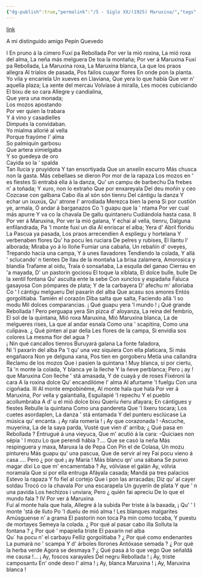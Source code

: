 ```yaml
---
{"dg-publish":true,"permalink":"/5 - Siglo XX/(1925) Maruxina/","tags":["#Siglo_20","a1925","central","Fabricio","escrito","Gijón","poema"]}
---
```


[link](https://asturies.com/cavedaynava/maruxina.txt)

A mi distinguido amigo Pepín Quevedo

I
En pruno á la cimero 
Fuxí pa Rebollada 
Por ver la mió roxina, 
La mió roxa del alma, 
La neña más melguera 
De toa la montaña; 
Por ver á Maruxina 
Fuxí pa Rebollada, 
La Maruxina roxa, 
La Maruxina blanca, 
La que los praos allegra 
Al tríalos de pasada, 
Pos failos cuayar flores 
En onde pon la planta. 
Yo vila y encariela 
Un xueves en Llaviana, 
Que yera lo que había 
Que ver n' aquella plaza; 
La xente del mercau
Volvíase á miralla, 
Les moces cubiciando
El bixu de so cara 
Allegre y candialina,  
Que yera una monada;  
Los mozos apostando  
Por ver quien la trabara  
Y á vino y casadielles  
Dimpués la convidaban.  
Yo mialma allorié al vella  
Porque frayóme l' alma  
So palmiquín garbosu  
Que artera ximielgaba  
Y so guedeya de oro  
Cayida so la ' spalda  
Tan llucia y pruyidora
Y tan ensortiyada 
Que un anxelín escurro 
Más chusca non la gasta.
Más cebellaes se dieron 
Por mor de la rapaza 
Los mozos en ' es fiestes 
Si entrabá ella á la danza, 
Qu' un campu de barbechu 
Da frebes n' a toñada; 
Y xuro, non lo extraño 
Que por enxareyala 
Del deu moñín y ceo 
Cozcase con galbana 
Cabo illa al són són tienru 
Del cántigu la danza 
Y echar un ixuxús, 
Qu' atrone l' arrodiada 
Merezca bien la pena 
Si por custión ye, armala, 
Ó andar á barganazos 
Co 'l guapu que la ' ntama 
Por ver cual más apurre 
Y va co la chavala 
De gallu quintaneru 
Cudiándola hasta casa.
II
Por ver á Maruxina, 
Por ver la mió galana, 
Y echai al vella, tienru, 
Dalguna enfilandrada, 
Pa 'l monte fuxí un día 
Al enriscar el alba; 
Yera d' Abril floridu 
La Pascua ya pasada, 
Los praos arrecendíen 
A espliegu y hortelana 
Y verbenaben flores 
Qu' ha pocu les ruciara 
De pelres y rubises, 
El llantu I' alborada;
Miraba yo á lo lloñe 
Fumiar una cabaña, 
Un rebañín d' oveyes, 
Trepando hacia una campa, 
Y á unes llavadores 
Tendiendo la colada, 
Y allá ' sclucando' n tientes 
De llau de la montaña 
La brisa zalamera, 
Amorosica y blandía 
Trafame al oídu, 
Traía ó sonsañaba, 
La esquila del ganao 
Cierrau en 'a mayada, 
D' un pastorín gociosu 
El toque la xiblata, 
El dolce bulle, bulle 
De la xentil fontana 
Qu' asculta ente la sebe 
Con xunclos y espadaña 
Faluca gasayosa
Con pómpares de plata; 
Y de la carbayera 
D' afechu m' alloriaba 
Co ' l cántigu melgueru 
Del paxarín del alba 
Que acasu sos amores 
Entós gorgolitiaba. 
Tamién el corazón 
Diba salta que salta, 
Faciendo allá 'l so modu 
Mil dolces comparancias.
¡ Qué guapu yera 'l mundo ! 
¡ Qué grande Rebollada ! 
Pero perguapa yera 
Sin pizca d' aloyanza, 
La reina del fembrío, 
El sol de la quintana, 
Mió roxa Maruxina, 
Mió Maruxina blanca, 
La de melgueres rises, 
La que al andar esnala 
Como una ' scapitina,
Como una culipava. 
¿ Qué pinten al par della 
Les flores de la campa, 
Si envidia sos colores 
La mesma flor del agua ?  
¡ Nin qué cancallos tienros 
Buruyará galana 
La fonte faladora,  
Ni 'l paxarín del alba 
Pa 'l qu' una vez siquiera 
Con ella platicara, 
Si más engañaora 
Non ye delguna xana, 
Pos tien en gorgoberu 
Metía una callandra 
Reclamu de los mozos 
Que i pasien la quintana ! 
Muy blanca, si por ciertu, 
Tá 'n monte la colada, 
Y blanca ye la lleche 
Y la ñeve perblanca; 
Pero ¡ ay ! que Maruxina 
Con lleche ' stá amasada, 
Y de cuayá y de roses 
Fixéroni la cara 
A la roxina dolce 
Qu' encandilóme l' alma 
Al afurtame 'l fuelgu 
Con una cigoñada.
III
Al monte empobinéme, 
Al monte hala que hala 
Por ver á Maruxina, 
Por vella y galantialla, 
Esguilapié 'l repechu 
Y el pueblo acollumbraba 
A d' u el mió dolce bixu 
Queríu ñeru afayara; 
En cántigues y fiestes 
Rebulle la quintana 
Como una pandereta 
Que 'l lixeru tocara;
 Los cuetes asordaplen,
 La danza ' stá entamada
 Y del punteru esclúcase
 La música qu' encanta.
 ¡ Ay rala romería !
 ¡ Ay que corazonada !
 -Ascuche, muyerina,
  La de la saya parda,
  Vusté que vien d' arriba;
  ¿ Qué pasa en Rebollada ?
  Entrugué á una vieyuca,
  Que m' acutió á la cara:
  -Quiciaes non sépia ' I mozu
  Lo que perendi hábia ?….
  Que se casó la neña
  Más respinguera y maxa,
  Maruxa la de Pepa
  Con Pín el de Colasa,
  Un mozu pintureru
  Más guapu qu' una pascua,
  Que de servir al rey
  Fai pocu vieno á casa ....
  Pero ¿ por qué ¡ ay María !
  Más blancu qn' una sábana
  Se punxo magar dixi
  Lo que m' encamentaba ?
  Ay, vólviase el galán
  Ay, vólvia noramala
  Que si por ella entruga
  Afáyala casada;
  Mandá pa tres palacios
  Estevo la rapaza
  Y fo fiel al cortejo
  Que i pon las arracadas;
  Diz qu' al cayer soldau
  Trocó co la chavala
  Por una escarapela
  Un guyerín de plata
  Y que ' n una pavida
  Los hechizos i unviara;
  Pero ¿ quién fai apreciu
  De lo que el mundo fala ?
IV
Por ver á Maruxina  
Fuí al monte hala que hala, 
Allegre á la subida 
Per triste á la baxada, 
¡ Qu' ' l monte 'stá de lluto 
Po 'l duelu de mió alma ! 
Les blanques malgarites 
Amúsguense n' a grama 
El pastorín non toca 
Pa mín como tocaba, 
Y puestu de mortayes 
Semeya la colada. 
¿ Por qué al pasar cabo illa 
Solluta la fontana ? 
¿ Por qué ' mpapiella triste 
El paxarín nel alba  
Qu´ ha pocu n' el carbayu 
Felliz gorgolitiaba ? 
¿ Por qué como endenantes 
La pumará no ' scampa 
Y d' árboles llorones 
Antóxase semada ? 
¿ Por qué la herba verde 
Agora se desmaya ? 
¿ Qué pasa á lo que vego 
Que señaldá me causa !... 
¡ Ay, foscos xarayales 
Del negru Rebollada ! 
¡ Ay, triste camposantu 
En' onde dexo l' alma !
¡ Ay, blanca Maruxina ! 
¡ Ay, Maruxina blanca !